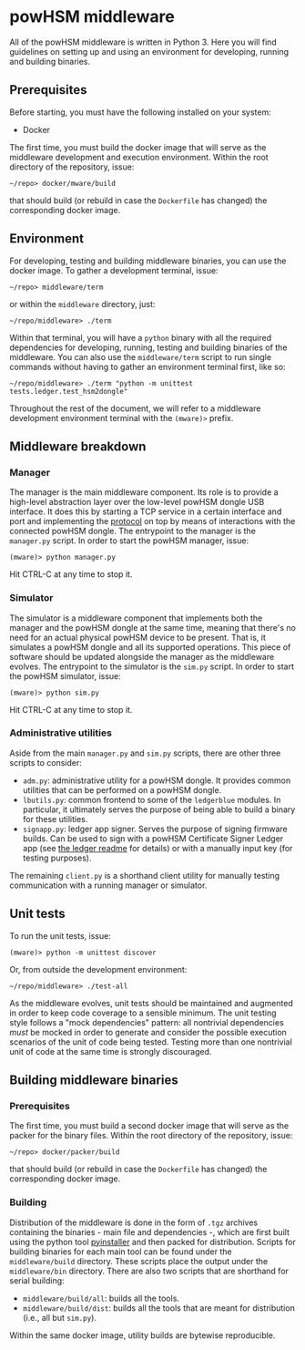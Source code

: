 # powHSM middleware

All of the powHSM middleware is written in Python 3. Here you will find guidelines on setting up and using an environment for developing, running and building binaries.

## Prerequisites

Before starting, you must have the following installed on your system:

- Docker

The first time, you must build the docker image that will serve as the middleware development and execution environment. Within the root directory of the repository, issue:

```
~/repo> docker/mware/build
```

that should build (or rebuild in case the `Dockerfile` has changed) the corresponding docker image.

## Environment

For developing, testing and building middleware binaries, you can use the docker image. To gather a development terminal, issue:

```
~/repo> middleware/term
```

or within the `middleware` directory, just:

```
~/repo/middleware> ./term
```

Within that terminal, you will have a `python` binary with all the required dependencies for developing, running, testing and building binaries of the middleware. You can also use the `middleware/term` script to run single commands without having to gather an environment terminal first, like so:

```
~/repo/middleware> ./term "python -m unittest tests.ledger.test_hsm2dongle"
```

Throughout the rest of the document, we will refer to a middleware development environment terminal with the `(mware)>` prefix.

## Middleware breakdown

### Manager

The manager is the main middleware component. Its role is to provide a high-level abstraction layer over the low-level powHSM dongle USB interface. It does this by starting a TCP service in a certain interface and port and implementing the [protocol](../docs/protocol.md) on top by means of interactions with the connected powHSM dongle. The entrypoint to the manager is the `manager.py` script. In order to start the powHSM manager, issue:

```
(mware)> python manager.py
```

Hit CTRL-C at any time to stop it.

### Simulator

The simulator is a middleware component that implements both the manager and the powHSM dongle at the same time, meaning that there's no need for an actual physical powHSM device to be present. That is, it simulates a powHSM dongle and all its supported operations. This piece of software should be updated alongside the manager as the middleware evolves. The entrypoint to the simulator is the `sim.py` script. In order to start the powHSM simulator, issue:

```
(mware)> python sim.py
```

Hit CTRL-C at any time to stop it.

### Administrative utilities

Aside from the main `manager.py` and `sim.py` scripts, there are other three scripts to consider:

- `adm.py`: administrative utility for a powHSM dongle. It provides common utilities that can be performed on a powHSM dongle.
- `lbutils.py`: common frontend to some of the `ledgerblue` modules. In particular, it ultimately serves the purpose of being able to build a binary for these utilities.
- `signapp.py`: ledger app signer. Serves the purpose of signing firmware builds. Can be used to sign with a powHSM Certificate Signer Ledger app (see [the ledger readme](`../ledger/README.md`) for details) or with a manually input key (for testing purposes).

The remaining `client.py` is a shorthand client utility for manually testing communication with a running manager or simulator.

## Unit tests

To run the unit tests, issue:

```
(mware)> python -m unittest discover
```

Or, from outside the development environment:

```
~/repo/middleware> ./test-all
```

As the middleware evolves, unit tests should be maintained and augmented in order to keep code coverage to a sensible minimum. The unit testing style follows a "mock dependencies" pattern: all nontrivial dependencies *must* be mocked in order to generate and consider the possible execution scenarios of the unit of code being tested. Testing more than one nontrivial unit of code at the same time is strongly discouraged.

## Building middleware binaries

### Prerequisites

The first time, you must build a second docker image that will serve as the packer for the binary files. Within the root directory of the repository, issue:

```
~/repo> docker/packer/build
```

that should build (or rebuild in case the `Dockerfile` has changed) the corresponding docker image.

### Building

Distribution of the middleware is done in the form of `.tgz` archives containing the binaries - main file and dependencies -, which are first built using the python tool [pyinstaller](https://www.pyinstaller.org/) and then packed for distribution. Scripts for building binaries for each main tool can be found under the `middleware/build` directory. These scripts place the output under the `middleware/bin` directory. There are also two scripts that are shorthand for serial building:

- `middleware/build/all`: builds all the tools.
- `middleware/build/dist`: builds all the tools that are meant for distribution (i.e., all but `sim.py`).

Within the same docker image, utility builds are bytewise reproducible.
